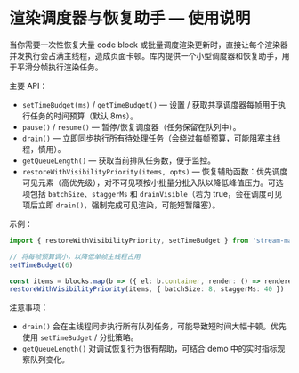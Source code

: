 # 渲染调度器与恢复助手 — 使用说明

当你需要一次性恢复大量 code block 或批量调度渲染更新时，直接让每个渲染器并发执行会占满主线程，造成页面卡顿。库内提供一个小型调度器和恢复助手，用于平滑分帧执行渲染任务。

主要 API：

- `setTimeBudget(ms)` / `getTimeBudget()` — 设置 / 获取共享调度器每帧用于执行任务的时间预算（默认 8ms）。
- `pause()` / `resume()` — 暂停/恢复调度器（任务保留在队列中）。
- `drain()` — 立即同步执行所有待处理任务（会绕过每帧预算，可能阻塞主线程，慎用）。
- `getQueueLength()` — 获取当前排队任务数，便于监控。
- `restoreWithVisibilityPriority(items, opts)` — 恢复辅助函数：优先调度可见元素（高优先级），对不可见项按小批量分批入队以降低峰值压力。可选项包括 `batchSize`、`staggerMs` 和 `drainVisible`（若为 true，会在调度可见项后立即 `drain()`，强制完成可见渲染，可能短暂阻塞）。

示例：

```ts
import { restoreWithVisibilityPriority, setTimeBudget } from 'stream-markdown'

// 将每帧预算调小，以降低单帧主线程占用
setTimeBudget(6)

const items = blocks.map(b => ({ el: b.container, render: () => renderer.updateCode(b.code) }))
restoreWithVisibilityPriority(items, { batchSize: 8, staggerMs: 40 })
```

注意事项：

- `drain()` 会在主线程同步执行所有队列任务，可能导致短时间大幅卡顿。优先使用 `setTimeBudget` / 分批策略。
- `getQueueLength()` 对调试恢复行为很有帮助，可结合 demo 中的实时指标观察队列变化。
